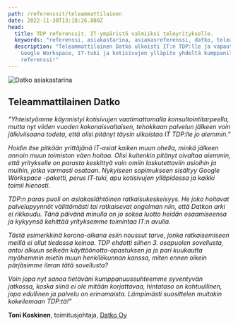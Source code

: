 ```yaml
---
path: /referenssit/teleammattilainen
date: 2022-11-30T13:18:26.880Z
head:
  title: TDP referenssit. IT-ympäristö valmiiksi teleyritykselle.
  keywords: "referenssi, asiakastarina, asiakasreferenssi, datko, teleammattilainen, "
  description: "Teleammattilainen Datko ulkoisti IT:n TDP:lle ja vapautti aikaa:
    Google Workspace, IT-tuki ja kotisivujen ylläpito yhdeltä kumppanilta – lue
    referenssi!"
---
```

<HeroBlock bgColor="lightest" imageAlign="right">

<div className="HeroBlockImage">

![Datko asiakastarina](/assets/datko_logo.jpg)

</div>

<div className="HeroBlockContent">

## Teleammattilainen Datko

*“Yhteistyömme käynnistyi kotisivujen vaatimattomalla konsultointitarpeella, mutta nyt viiden vuoden kokonaisvaltaisen, tehokkaan palvelun jälkeen voin jälkiviisaana todeta, että olisi pitänyt täysin ulkoistaa IT TDP:lle jo aiemmin.”*

*Hoidin itse pitkään yrittäjänä IT-asiat kaiken muun ohella, minkä jälkeen annoin muun toimiston väen hoitaa. Olisi kuitenkin pitänyt oivaltaa aiemmin, että yritykselle on parasta keskittyä vain omiin laskutettaviin asioihin ja muihin, jotka varmasti osataan. Nykyiseen sopimukseen sisältyy Google Workspace -paketti, perus IT-tuki, apu kotisivujen ylläpidossa ja kaikki toimii hienosti.*

*TDP:n paras puoli on asiakaslähtöinen ratkaisukeskeisyys. He joko hoitavat palvelupyynnöt välittömästi tai ratkaisevat ongelman niin, että Datkon arki ei rikkoudu. Tänä päivänä minulla on jo sokea luotto heidän osaamiseensa ja kykyynsä kehittää yrityksemme toimintaa IT:n avulla.* 

*Tästä esimerkkinä korona-aikana esiin noussut tarve, jonka ratkaisemiseen meillä ei ollut tiedossa keinoa. TDP ehdotti siihen 3. osapuolen sovellusta, antoi alkuun selkeän käyttöönotto-opastuksen ja jo pari kuukautta myöhemmin mietin muun henkilökunnan kanssa, miten ennen oikein pärjäsimme ilman tätä sovellusta?*

*Voin jopa nyt sanoa tietäväni kumppanuussuhteemme syventyvän jatkossa, koska siinä ei ole mitään korjattavaa, hintataso on kohtuullinen, jopa edullinen ja palvelu on erinomaista. Lämpimästi suosittelen muitakin kokeilemaan TDP:tä!"*

**Toni Koskinen**, toimitusjohtaja, [Datko Oy](https://www.datko.fi/)

</div>

</HeroBlock>